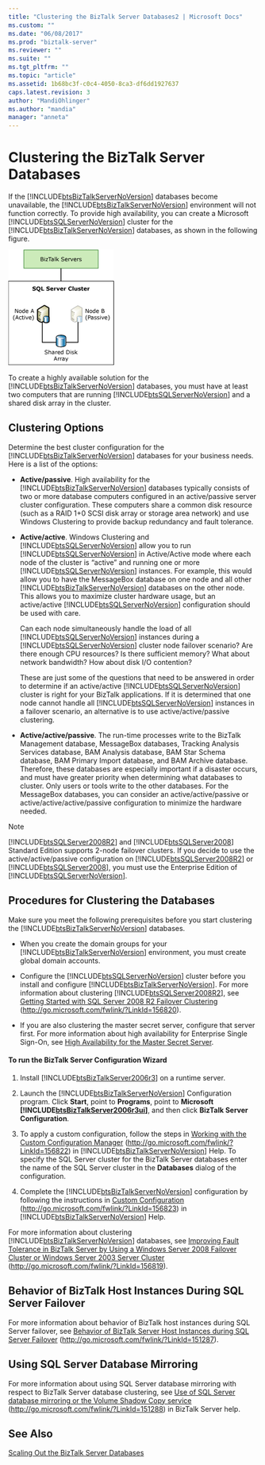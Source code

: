 ```yaml
---
title: "Clustering the BizTalk Server Databases2 | Microsoft Docs"
ms.custom: ""
ms.date: "06/08/2017"
ms.prod: "biztalk-server"
ms.reviewer: ""
ms.suite: ""
ms.tgt_pltfrm: ""
ms.topic: "article"
ms.assetid: 1b68bc3f-c0c4-4050-8ca3-df6dd1927637
caps.latest.revision: 3
author: "MandiOhlinger"
ms.author: "mandia"
manager: "anneta"
---
```

# Clustering the BizTalk Server Databases
If the [!INCLUDE[btsBizTalkServerNoVersion](../includes/btsbiztalkservernoversion-md.md)] databases become unavailable, the [!INCLUDE[btsBizTalkServerNoVersion](../includes/btsbiztalkservernoversion-md.md)] environment will not function correctly. To provide high availability, you can create a Microsoft [!INCLUDE[btsSQLServerNoVersion](../includes/btssqlservernoversion-md.md)] cluster for the [!INCLUDE[btsBizTalkServerNoVersion](../includes/btsbiztalkservernoversion-md.md)] databases, as shown in the following figure.  
  
 ![BizTalk Server Database Tier](../core/media/tdi-highava-sqlcluster.gif "TDI_HighAva_SQLCluster")  
  
 To create a highly available solution for the [!INCLUDE[btsBizTalkServerNoVersion](../includes/btsbiztalkservernoversion-md.md)] databases, you must have at least two computers that are running [!INCLUDE[btsSQLServerNoVersion](../includes/btssqlservernoversion-md.md)] and a shared disk array in the cluster.  
  
## Clustering Options  
 Determine the best cluster configuration for the [!INCLUDE[btsBizTalkServerNoVersion](../includes/btsbiztalkservernoversion-md.md)] databases for your business needs. Here is a list of the options:  
  
-   **Active/passive**. High availability for the [!INCLUDE[btsBizTalkServerNoVersion](../includes/btsbiztalkservernoversion-md.md)] databases typically consists of two or more database computers configured in an active/passive server cluster configuration. These computers share a common disk resource (such as a RAID 1+0 SCSI disk array or storage area network) and use Windows Clustering to provide backup redundancy and fault tolerance.  
  
-   **Active/active**. Windows Clustering and [!INCLUDE[btsSQLServerNoVersion](../includes/btssqlservernoversion-md.md)] allow you to run [!INCLUDE[btsSQLServerNoVersion](../includes/btssqlservernoversion-md.md)] in Active/Active mode where each node of the cluster is “active” and running one or more [!INCLUDE[btsSQLServerNoVersion](../includes/btssqlservernoversion-md.md)] instances. For example, this would allow you to have the MessageBox database on one node and all other [!INCLUDE[btsBizTalkServerNoVersion](../includes/btsbiztalkservernoversion-md.md)] databases on the other node. This allows you to maximize cluster hardware usage, but an active/active [!INCLUDE[btsSQLServerNoVersion](../includes/btssqlservernoversion-md.md)] configuration should be used with care.  
  
     Can each node simultaneously handle the load of all [!INCLUDE[btsSQLServerNoVersion](../includes/btssqlservernoversion-md.md)] instances during a [!INCLUDE[btsSQLServerNoVersion](../includes/btssqlservernoversion-md.md)] cluster node failover scenario? Are there enough CPU resources? Is there sufficient memory? What about network bandwidth? How about disk I/O contention?  
  
     These are just some of the questions that need to be answered in order to determine if an active/active [!INCLUDE[btsSQLServerNoVersion](../includes/btssqlservernoversion-md.md)] cluster is right for your BizTalk applications. If it is determined that one node cannot handle all [!INCLUDE[btsSQLServerNoVersion](../includes/btssqlservernoversion-md.md)] instances in a failover scenario, an alternative is to use active/active/passive clustering.  
  
-   **Active/active/passive**. The run-time processes write to the BizTalk Management database, MessageBox databases, Tracking Analysis Services database, BAM Analysis database, BAM Star Schema database, BAM Primary Import database, and BAM Archive database. Therefore, these databases are especially important if a disaster occurs, and must have greater priority when determining what databases to cluster. Only users or tools write to the other databases. For the MessageBox databases, you can consider an active/active/passive or active/active/active/passive configuration to minimize the hardware needed.  
  
> [!NOTE]  
>  [!INCLUDE[btsSQLServer2008R2](../includes/btssqlserver2008r2-md.md)] and [!INCLUDE[btsSQLServer2008](../includes/btssqlserver2008-md.md)] Standard Edition supports 2-node failover clusters. If you decide to use the active/active/passive configuration on [!INCLUDE[btsSQLServer2008R2](../includes/btssqlserver2008r2-md.md)] or [!INCLUDE[btsSQLServer2008](../includes/btssqlserver2008-md.md)], you must use the Enterprise Edition of [!INCLUDE[btsSQLServerNoVersion](../includes/btssqlservernoversion-md.md)].  
  
## Procedures for Clustering the Databases  
 Make sure you meet the following prerequisites before you start clustering the [!INCLUDE[btsBizTalkServerNoVersion](../includes/btsbiztalkservernoversion-md.md)] databases.  
  
-   When you create the domain groups for your [!INCLUDE[btsBizTalkServerNoVersion](../includes/btsbiztalkservernoversion-md.md)] environment, you must create global domain accounts.  
  
-   Configure the [!INCLUDE[btsSQLServerNoVersion](../includes/btssqlservernoversion-md.md)] cluster before you install and configure [!INCLUDE[btsBizTalkServerNoVersion](../includes/btsbiztalkservernoversion-md.md)]. For more information about clustering [!INCLUDE[btsSQLServer2008R2](../includes/btssqlserver2008r2-md.md)], see [Getting Started with SQL Server 2008 R2 Failover Clustering](http://go.microsoft.com/fwlink/?LinkId=156820) (http://go.microsoft.com/fwlink/?LinkId=156820).  
  
-   If you are also clustering the master secret server, configure that server first. For more information about high availability for Enterprise Single Sign-On, see [High Availability for the Master Secret Server](../technical-guides/high-availability-for-the-master-secret-server.md).  
  
#### To run the BizTalk Server Configuration Wizard  
  
1.  Install [!INCLUDE[btsBizTalkServer2006r3](../includes/btsbiztalkserver2006r3-md.md)] on a runtime server.  
  
2.  Launch the [!INCLUDE[btsBizTalkServerNoVersion](../includes/btsbiztalkservernoversion-md.md)] Configuration program. Click **Start**, point to **Programs**, point to **Microsoft [!INCLUDE[btsBizTalkServer2006r3ui](../includes/btsbiztalkserver2006r3ui-md.md)]**, and then click **BizTalk Server Configuration**.  
  
3.  To apply a custom configuration, follow the steps in [Working with the Custom Configuration Manager](http://go.microsoft.com/fwlink/?LinkId=156822) (http://go.microsoft.com/fwlink/?LinkId=156822) in [!INCLUDE[btsBizTalkServerNoVersion](../includes/btsbiztalkservernoversion-md.md)] Help. To specify the SQL Server cluster for the BizTalk Server databases enter the name of the SQL Server cluster in the **Databases** dialog of the configuration.  
  
4.  Complete the [!INCLUDE[btsBizTalkServerNoVersion](../includes/btsbiztalkservernoversion-md.md)] configuration by following the instructions in [Custom Configuration](http://go.microsoft.com/fwlink/?LinkId=156823) (http://go.microsoft.com/fwlink/?LinkId=156823) in [!INCLUDE[btsBizTalkServerNoVersion](../includes/btsbiztalkservernoversion-md.md)] Help.  
  
 For more information about clustering [!INCLUDE[btsBizTalkServerNoVersion](../includes/btsbiztalkservernoversion-md.md)] databases, see [Improving Fault Tolerance in BizTalk Server by Using a Windows Server 2008 Failover Cluster or Windows Server 2003 Server Cluster](http://go.microsoft.com/fwlink/?LinkId=156819) (http://go.microsoft.com/fwlink/?LinkId=156819).  
  
## Behavior of BizTalk Host Instances During SQL Server Failover  
 For more information about behavior of BizTalk host instances during SQL Server failover, see [Behavior of BizTalk Server Host Instances during SQL Server Failover](http://go.microsoft.com/fwlink/?LinkId=151287) (http://go.microsoft.com/fwlink/?LinkId=151287).  
  
## Using SQL Server Database Mirroring  
 For more information about using SQL Server database mirroring with respect to BizTalk Server database clustering, see [Use of SQL Server database mirroring or the Volume Shadow Copy service](http://go.microsoft.com/fwlink/?LinkId=151288) (http://go.microsoft.com/fwlink/?LinkId=151288) in BizTalk Server help.  
  
## See Also  
 [Scaling Out the BizTalk Server Databases](../technical-guides/scaling-out-the-biztalk-server-databases.md)